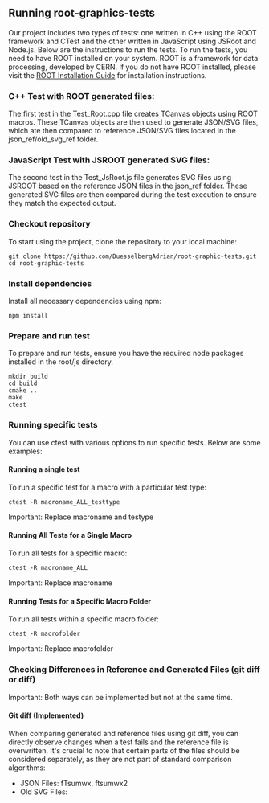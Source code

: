 ## Running root-graphics-tests

Our project includes two types of tests: one written in C++ using the ROOT framework and CTest and the other written in JavaScript using JSRoot and Node.js. Below are the instructions to run the tests. To run the tests, you need to have ROOT installed on your system. ROOT is a framework for data processing, developed by CERN. If you do not have ROOT installed, please visit the [ROOT Installation Guide](https://root.cern/install/) for installation instructions.

### C++ Test with ROOT generated files:
The first test in the Test_Root.cpp file creates TCanvas objects using ROOT macros. These TCanvas objects are then used to generate JSON/SVG files, which ate then compared to reference JSON/SVG files located in the json_ref/old_svg_ref folder.

### JavaScript Test with JSROOT generated SVG files:
The second test in the Test_JsRoot.js file generates SVG files using JSROOT based on the reference JSON files in the json_ref folder. These generated SVG files are then compared during the test execution to ensure they match the expected output.

### Checkout repository
To start using the project, clone the repository to your local machine:
```shell
git clone https://github.com/DuesselbergAdrian/root-graphic-tests.git
cd root-graphic-tests
```
### Install dependencies
Install all necessary dependencies using npm:
```shell
npm install
```
### Prepare and run test
To prepare and run tests, ensure you have the required node packages installed in the root/js directory.
```shell
mkdir build
cd build
cmake ..
make
ctest
```

### Running specific tests
You can use ctest with various options to run specific tests. Below are some examples:
#### Running a single test
To run a specific test for a macro with a particular test type:
```shell
ctest -R macroname_ALL_testtype
```
Important: Replace macroname and testype

#### Running All Tests for a Single Macro
To run all tests for a specific macro:
```shell
ctest -R macroname_ALL
```
Important: Replace macroname

#### Running Tests for a Specific Macro Folder
To run all tests within a specific macro folder:
```shell
ctest -R macrofolder
```
Important: Replace macrofolder


### Checking Differences in Reference and Generated Files (git diff or diff)
Important: Both ways can be implemented but not at the same time.

#### Git diff (Implemented)
When comparing generated and reference files using git diff, you can directly observe changes when a test fails and the reference file is overwritten. It's crucial to note that certain parts of the files should be considered separately, as they are not part of standard comparison algorithms:

 - JSON Files: fTsumwx, ftsumwx2
 - Old SVG Files: <title> and <desc> sections
 - PDF files: creationDate-, modDate-, title- and xrefPattern

For detailed information please have a look at the PREPROCESSCONTENT functions.

#### Diff (Not implemented)
To check differences between generated and reference jsons one can use diff in the root-graphics-tests repository. These files are saved in the folders json_pro and json_ref.
```shell
diff builddir/json_pro/macroname_pro.json json_ref/macroname.json
```
Important: Replace macroname and builddir

To check differences between new generated and reference svgs one can use diff root-graphics-tests repository. These files are saved in the folders svg_pro and svg_ref.
```shell
diff builddir/svg_pro/macroname_pro.svg svg_ref/macroname.svg
```
Important: Replace macroname and builddir

To check differences between old generated and refernece svgs one can use diff in the root-graphics-tests repository. These files are saved in the folders old_svg_pro and old_svg_ref.
```shell
diff builddir/old_svg_pro/macroname_pro.svg old_svg_ref/macroname.svg
```
Important: Replace macroname and builddir

To check differences between old generated and refernece pdfs one can use diff in the root-graphics-tests repository. These files are saved in the folders pdf_pro and pdf_ref.
```shell
diff builddir/pdf_pro/macroname_pro.pdf pdf_ref/macroname.pdf
```
Important: Replace macroname and builddir


### Updating Reference Files
To update reference files if there are changes, delete the corresponding reference files and run the test twice. (Note: This process is not yet automated.)


### Adding New Tests
For instructions on how to add new tests, refer to the [CONTRIBUTING.md](CONTRIBUTING.md) file.


### Running the Tests in root-graphic-tests
To run the tests located in root-graphic-tests, execute the following commands:
```shell
cd build
ctest
```

To run it parallel on 9 cores:
```shell
cd build
ctest --parallel 9
```

To run it with additional information:
```shell
cd build
ctest --verbose
```

### Run the test without having to deal with required npm packages
```shell
if [ -z "$ROOTSYS" ]; then
    echo "ROOTSYS is not set. Please set the ROOTSYS environment variable."
    exit 1
fi

JS_DIR="$ROOTSYS/js"

if [ -d "$JS_DIR" ]; then
    cd "$JS_DIR"
else
    echo "$JS_DIR does not exist. Please check your ROOTSYS path."
    exit 1
fi

cat <<EOL > package.json
{
    "name": "js",
    "version": "1.0.0",
    "engines": {
        "node": ">= 0.18.0"
    },
    "description": "JavaScript ROOT",
    "homepage": "https://root.cern/js/",
    "type": "module",
    "main": "./build/jsroot.js",
    "module": "./modules/main.mjs",
    "dependencies": {
        "canvas": "^2.11.2",
        "gl": "^8.0.2",
        "jsdom": "^22.1.0",
        "mathjax": "^3.2.2"
    },
    "repository": {
        "type": "git",
        "url": "https://github.com/root-project/root.git"
    },
    "license": "MIT",
    "author": "Adrian D."
}
EOL

npm install

cd -
git clone https://github.com/DuesselbergAdrian/root-graphic-tests.git
cd root-graphic-tests

npm install

mkdir build
cd build

cmake ..
make
ctest
```

